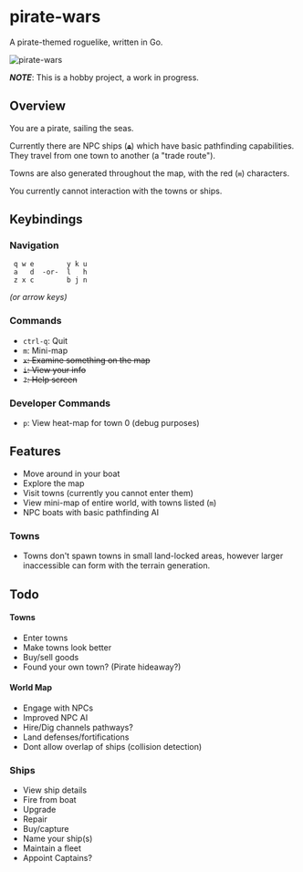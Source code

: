 # pirate-wars
A pirate-themed roguelike, written in Go.

![pirate-wars](https://storage.5apps.com/silverbucket/public/shares/250110-1732-Screenshot%202025-01-10%20at%2018.31.52.jpg)

**_NOTE_**: This is a hobby project, a work in progress.

## Overview

You are a pirate, sailing the seas. 

Currently there are NPC ships (`⏏`) which have basic pathfinding capabilities. They travel from one town to another (a "trade route"). 

Towns are also generated throughout the map, with the red (`⩎`) characters. 

You currently cannot interaction with the towns or ships.

## Keybindings

### Navigation
```
 q w e        y k u
 a   d  -or-  l   h
 z x c        b j n
```
*(or arrow keys)*

### Commands
* `ctrl-q`: Quit
* `m`: Mini-map
* ~~`x`: Examine something on the map~~
* ~~`i`: View your info~~
* ~~`?`: Help screen~~

### Developer Commands
* `p`: View heat-map for town 0 (debug purposes)

## Features
* Move around in your boat
* Explore the map
* Visit towns (currently you cannot enter them)
* View mini-map of entire world, with towns listed (`m`)
* NPC boats with basic pathfinding AI

### Towns
* Towns don't spawn towns in small land-locked areas, however larger inaccessible can form with the terrain generation.

## Todo

#### Towns
* Enter towns
* Make towns look better
* Buy/sell goods
* Found your own town? (Pirate hideaway?)

#### World Map
* Engage with NPCs
* Improved NPC AI
* Hire/Dig channels pathways?
* Land defenses/fortifications
* Dont allow overlap of ships (collision detection)

### Ships 
* View ship details
* Fire from boat
* Upgrade
* Repair
* Buy/capture 
* Name your ship(s)
* Maintain a fleet
* Appoint Captains?